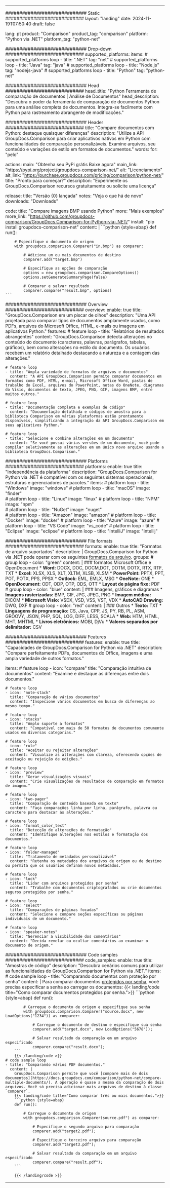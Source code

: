 
---
############################# Static ############################
layout: "landing"
date: 2024-11-19T07:50:40
draft: false

lang: pt
product: "Comparison"
product_tag: "comparison"
platform: "Python via .NET"
platform_tag: "python-net"

############################# Drop-down ############################
supported_platforms:
  items:
    # supported_platforms loop
    - title: ".NET"
      tag: "net"
    # supported_platforms loop
    - title: "Java"
      tag: "java"
    # supported_platforms loop
    - title: "Node.js"
      tag: "nodejs-java"
    # supported_platforms loop
    - title: "Python"
      tag: "python-net"

############################# Head ############################
head_title: "Python Ferramenta de comparação de documentos | Análise de Documentos"
head_description: "Descubra o poder da ferramenta de comparação de documentos Python para uma análise completa de documentos. Integra-se facilmente com Python para rastreamento abrangente de modificações."

############################# Header ############################
title: "Compare documentos com Python: destaque quaisquer diferenças"
description: "Utilize a API GroupDocs.Comparison para criar aplicativos nativos em Python com funcionalidades de comparação personalizáveis. Examine arquivos, seu conteúdo e variações de estilo em formatos de documentos."
words:
  for: "pelo"

actions:
  main: "Obtenha seu PyPi grátis Baixe agora"
  main_link: "https://pypi.org/project/groupdocs-comparison-net/"
  alt: "Licenciamento"
  alt_link: "https://purchase.groupdocs.com/pricing/comparison/python-net/"
  title: "Pronto para começar?"
  description: "Experimente os GroupDocs.Comparison recursos gratuitamente ou solicite uma licença"

release:
  title: "Versão {0} lançada"
  notes: "Veja o que há de novo"
  downloads: "Downloads"

code:
  title: "Compare imagens BMP usando Python"
  more: "Mais exemplos"
  more_link: "https://github.com/groupdocs-comparison/GroupDocs.Comparison-for-Python-via-.NET/"
  install: "pip install groupdocs-comparison-net"
  content: |
    ```python {style=abap}
    def run():

        # Especifique o documento de origem
        with groupdocs.comparison.Comparer("in.bmp") as comparer:

            # Adicione um ou mais documentos de destino
            comparer.add("target.bmp")

            # Especifique as opções de comparação
            options = new groupdocs.comparison.CompareOptions()
            options.setGenerateSummaryPage(false)

            # Comparar e salvar resultado
            comparer.compare("result.bmp", options)
    ```

############################# Overview ############################
overview:
  enable: true
  title: "GroupDocs.Comparison em um piscar de olhos"
  description: "Uma API projetada para comparar tipos de documentos amplamente usados, como PDFs, arquivos do Microsoft Office, HTML, e-mails ou imagens em aplicativos Python."
  features:
    # feature loop
    - title: "Relatórios de resultados abrangentes"
      content: "GroupDocs.Comparison detecta alterações no conteúdo do documento (caracteres, palavras, parágrafos, tabelas, gráficos), bem como alterações no estilo do documento. Os usuários recebem um relatório detalhado destacando a natureza e a contagem das alterações."

    # feature loop
    - title: "Ampla variedade de formatos de arquivos e documentos"
      content: "A API GroupDocs.Comparison permite comparar documentos em formatos como PDF, HTML, e-mail, Microsoft Office Word, pastas de trabalho do Excel, arquivos do PowerPoint, notas do OneNote, diagramas do Visio, documentos de texto, JPEG, PNG, GIF, imagens BMP, entre muitos outros."

    # feature loop
    - title: "Documentação completa e exemplos de código"
      content: "Documentação detalhada e códigos de amostra para a biblioteca Comparison em várias plataformas estão prontamente disponíveis, simplificando a integração da API GroupDocs.Comparison em seus aplicativos Python."

    # feature loop
    - title: "Selecione e combine alterações em um documento"
      content: "Se você possui várias versões de um documento, você pode compilar seletivamente as alterações em um único novo arquivo usando a biblioteca GroupDocs.Comparison."

############################# Platforms ############################
platforms:
  enable: true
  title: "Independência da plataforma"
  description: "GroupDocs.Comparison for Python via .NET é compatível com os seguintes sistemas operacionais, estruturas e gerenciadores de pacotes."
  items:
    # platform loop
    - title: "Windows"
      image: "windows"
    # platform loop
    - title: "macOS"
      image: "finder"      
    # platform loop
    - title: "Linux"
      image: "linux"
    # platform loop
    - title: "NPM"
      image: "npm"  
    # platform loop
    - title: "NuGet"
      image: "nuget"      
    # platform loop
    - title: "Amazon"
      image: "amazon"
    # platform loop
    - title: "Docker"
      image: "docker"
    # platform loop
    - title: "Azure"
      image: "azure"
    # platform loop
    - title: "VS Code"
      image: "vs_code"
    # platform loop
    - title: "Eclipse"
      image: "eclipse"
    # platform loop
    - title: "IntelliJ"
      image: "intellij"

############################# File formats ############################
formats:
  enable: true
  title: "Formatos de arquivo suportados"
  description: |
    GroupDocs.Comparison for Python via .NET pode operar com os seguintes [formatos de arquivo](https://docs.groupdocs.com/comparison/net/supported-document-formats/).
  groups:
    # group loop
    - color: "green"
      content: |
        ### formatos Microsoft Office e OpenDocument
        * **Word:** DOCX, DOC, DOCM,DOT, DOTM, DOTX, RTX, RTF, TXT
        * **Excel:** XLSX, XLS, XLT, XLTM, XLSB, XLSM
        * **PowerPoint:** PPTX, PPT, POT, POTX, PPS, PPSX
        * **Outlook:** EML, EMLX, MSG
        * **OneNote:** ONE
        * **OpenDocument:** ODT, ODP, OTP, ODS, OTT
        * **Layout de página fixo:** PDF        
    # group loop
    - color: "blue"
      content: |
        ### Imagens, gráficos e diagramas
        * **Imagens rasterizadas:** BMP, GIF, JPG, JPEG, PNG
        * **Imagem médica:** DICOM
        * **Microsoft Visio:** VSDX, VSD, VSS, VST, VDX
        * **AutoCAD Drawing:** DWG, DXF
      # group loop
    - color: "red"
      content: |
        ### Outros
        * **Texto:** TXT
        * **Linguagens de programação:** CS, Java, CPP, JS, PY, RB, PL, ASM, GROOVY, JSON, PHP, SQL, LOG, DIFF, LESS, SCALA
        * **Web:** HTM, HTML, MHT, MHTML
        * **Livros eletrônicos:** MOBI, DjVu
        * **Valores separados por delimitador:** CSV

############################# Features ############################
features:
  enable: true
  title: "Capacidades de GroupDocs.Comparison for Python via .NET"
  description: "Compare perfeitamente PDFs, documentos do Office, imagens e uma ampla variedade de outros formatos."

  items:
    # feature loop
    - icon: "compare"
      title: "Comparação intuitiva de documentos"
      content: "Examine e destaque as diferenças entre dois documentos."

    # feature loop
    - icon: "note-stack"
      title: "Comparação de vários documentos"
      content: "Inspecione vários documentos em busca de diferenças ao mesmo tempo."

    # feature loop
    - icon: "stacks"
      title: "Amplo suporte a formatos"
      content: "Compatível com mais de 50 formatos de documentos comumente usados ​​em diversas categorias."

    # feature loop
    - icon: "rule"
      title: "Aceitar ou rejeitar alterações"
      content: "Visualize as alterações com clareza, oferecendo opções de aceitação ou rejeição de edições."

    # feature loop
    - icon: "preview"
      title: "Gerar visualizações visuais"
      content: "Crie visualizações de resultados de comparação em formatos de imagem."

    # feature loop
    - icon: "two-pager"
      title: "Comparação de conteúdo baseada em texto"
      content: "Faça comparações linha por linha, parágrafo, palavra ou caractere para destacar as alterações."

    # feature loop
    - icon: "format_color_text"
      title: "Detecção de alterações de formatação"
      content: "Identifique alterações nos estilos e formatação dos documentos."

    # feature loop
    - icon: "folder-managed"
      title: "Tratamento de metadados personalizável"
      content: "Retenha os metadados dos arquivos de origem ou de destino ou permita que os usuários definam novos metadados."

    # feature loop
    - icon: "lock"
      title: "Lidar com arquivos protegidos por senha"
      content: "Trabalhe com documentos criptografados ou crie documentos seguros protegidos por senha."

    # feature loop
    - icon: "select"
      title: "Comparações de páginas focadas"
      content: "Selecione e compare seções específicas ou páginas individuais de um documento."

    # feature loop
    - icon: "speaker-notes"
      title: "Gerenciar a visibilidade dos comentários"
      content: "Decida revelar ou ocultar comentários ao examinar o documento de origem."

############################# Code samples ############################
code_samples:
  enable: true
  title: "Amostras de código"
  description: "Descubra cenários comuns para utilizar as funcionalidades do GroupDocs.Comparison for Python via .NET."
  items:
    # code sample loop
    - title: "Comparando documentos com proteção por senha"
      content: |
        Para comparar documentos [protegidos por senha](https://docs.groupdocs.com/comparison/python-net/load-password-protected-documents/), você precisa especificar a senha ao carregar os documentos:
        {{< landing/code title="Como comparar documentos protegidos por senha.">}}
        ```python {style=abap}
        def run():

            # Carregue o documento de origem e especifique sua senha
            with groupdocs.comparison.Comparer("source.docx", new LoadOptions("1234")) as comparer:

                # Carregue o documento de destino e especifique sua senha
                comparer.add("target.docx", new LoadOptions("5678"));

                # Salvar resultado da comparação em um arquivo especificado
                comparer.compare("result.docx");
        ```
        {{< /landing/code >}}
    # code sample loop
    - title: "Comparando vários PDF documentos."
      content: |
        GroupDocs.Comparison permite que você [compare mais de dois documentos](https://docs.groupdocs.com/comparison/python-net/compare-multiple-documents/). A operação é quase a mesma da comparação de dois arquivos. Você só precisa adicionar mais arquivos de destino à classe `comparer`.
        {{< landing/code title="Como comparar três ou mais documentos.">}}
        ```python {style=abap}
        def run():

            # Carregue o documento de origem
            with groupdocs.comparison.Comparer(source.pdf") as comparer:

                # Especifique o segundo arquivo para comparação
                comparer.add("target2.pdf");

                # Especifique o terceiro arquivo para comparação
                comparer.add("target3.pdf");

                # Salvar resultado da comparação em um arquivo especificado
                comparer.compare("result.pdf");
        ```

        {{< /landing/code >}}

---